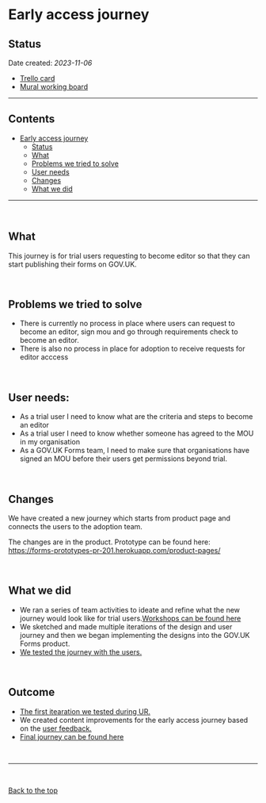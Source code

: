 # Early access journey 

## Status

Date created: *2023-11-06*  

- [Trello card](https://trello.com/c/I8HETm57/1041-design-the-early-access-upgrade-mou-journey-ready-for-user-research "Trello card")
- [Mural working board](https://app.mural.co/t/gaap0347/m/gaap0347/1691659258399/af093136c3f86be05860120cb92d6810e98f3643?sender=u61ceb93b0f861033ca7c7448 "Mural working board")

___

## Contents

- [Early access journey](#early-access-journey)
  - [Status](#status)
  - [What](#what)
  - [Problems we tried to solve](#Problems-we-tried-to-solve)
  - [User needs](#user-needs)
  - [Changes](#changes)
  - [What we did](#what-we-did)

___
<br>

## What
This journey is for trial users requesting to become editor so that they can start publishing their forms on GOV.UK. 

<br>

## Problems we tried to solve
* There is currently no process in place where users can request to become an editor, sign mou and go through requirements check to become an editor.
* There is also no process in place for adoption to receive requests for editor acccess

<br>

## User needs: 
 * As a trial user I need to know what are the criteria and steps to become an editor
 * As a trial user I need to know whether someone has agreed to the MOU in my organisation 
 * As a GOV.UK Forms team, I need to make sure that organisations have signed an MOU before their users get permissions beyond trial.

<br>


## Changes
We have created a new journey which starts from product page and connects the users to the adoption team. 

The changes are in the product. 
Prototype can be found here: https://forms-prototypes-pr-201.herokuapp.com/product-pages/ 

<br>

## What we did 
* We ran a series of team activities to ideate and refine what the new journey would look like for trial users.[Workshops can be found here](https://app.mural.co/t/gaap0347/m/gaap0347/1691659258399/af093136c3f86be05860120cb92d6810e98f3643?sender=u61ceb93b0f861033ca7c7448 "Workshops can be found here") 
* We sketched and made multiple iterations of the design and user journey and then we began implementing the designs into the GOV.UK Forms product.
* [We tested the journey with the users.](https://docs.google.com/presentation/d/1Sd4y8xXPDyxw_yThsA5qNmatAqjb-rpYvctYMflgCJQ/edit)

<br>

## Outcome 
* [The first itearation we tested during UR.](https://www.figma.com/file/pCN39S9tIDlgicZ05Nj47J/Early-Access?type=design&node-id=337%3A3586&mode=design&t=0R6O7wWl9Alok9vs-1 "The first iteration we tested during UR.")
* We created content improvements for the early access journey based on the [user feedback.](https://docs.google.com/presentation/d/1Sd4y8xXPDyxw_yThsA5qNmatAqjb-rpYvctYMflgCJQ/edit#slide=id.g1e7dce5d897_0_37)
* [Final journey can be found here](https://www.figma.com/file/pCN39S9tIDlgicZ05Nj47J/Early-Access?type=design&node-id=337%3A3586&mode=design&t=0R6O7wWl9Alok9vs-1 "Final journey can be found here")

<br>

___

<br>

[Back to the top](#early-access-journey)
